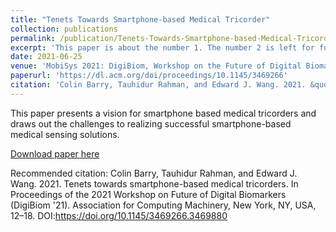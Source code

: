 ```yaml
---
title: "Tenets Towards Smartphone-based Medical Tricorder"
collection: publications
permalink: /publication/Tenets-Towards-Smartphone-based-Medical-Tricorder
excerpt: 'This paper is about the number 1. The number 2 is left for future work.'
date: 2021-06-25
venue: 'MobiSys 2021: DigiBiom, Workshop on the Future of Digital Biomarkers'
paperurl: 'https://dl.acm.org/doi/proceedings/10.1145/3469266'
citation: 'Colin Barry, Tauhidur Rahman, and Edward J. Wang. 2021. &quot;Tenets towards smartphone-based medical tricorders. &quot <i>In Proceedings of the 2021 Workshop on Future of Digital Biomarkers (DigiBiom 2021)</i>. Association for Computing Machinery, New York, NY, USA, 12–18. DOI:https://doi.org/10.1145/3469266.3469880' 
---
```

This paper presents a vision for smartphone based medical tricorders and draws out the challenges to realizing successful smartphone-based medical sensing solutions.

[Download paper here](https://dl.acm.org/doi/proceedings/10.1145/3469266)

Recommended citation: Colin Barry, Tauhidur Rahman, and Edward J. Wang. 2021. Tenets towards smartphone-based medical tricorders. In Proceedings of the 2021 Workshop on Future of Digital Biomarkers (DigiBiom '21). Association for Computing Machinery, New York, NY, USA, 12–18. DOI:https://doi.org/10.1145/3469266.3469880
